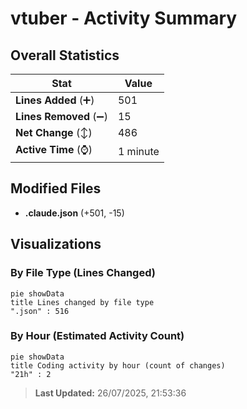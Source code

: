 # vtuber - Activity Summary 

## Overall Statistics

| Stat                   | Value                                                             |
| ---------------------- | ----------------------------------------------------------------- |
| **Lines Added** (➕)   | 501                                          |
| **Lines Removed** (➖) | 15                                        |
| **Net Change** (↕)    | 486                |
| **Active Time** (⌚)   | 1 minute |


## Modified Files
- **.claude.json** (+501, -15)

## Visualizations

### By File Type (Lines Changed)

```mermaid
pie showData
title Lines changed by file type
".json" : 516
```

### By Hour (Estimated Activity Count)

```mermaid
pie showData
title Coding activity by hour (count of changes)
"21h" : 2
```


> **Last Updated:** 26/07/2025, 21:53:36